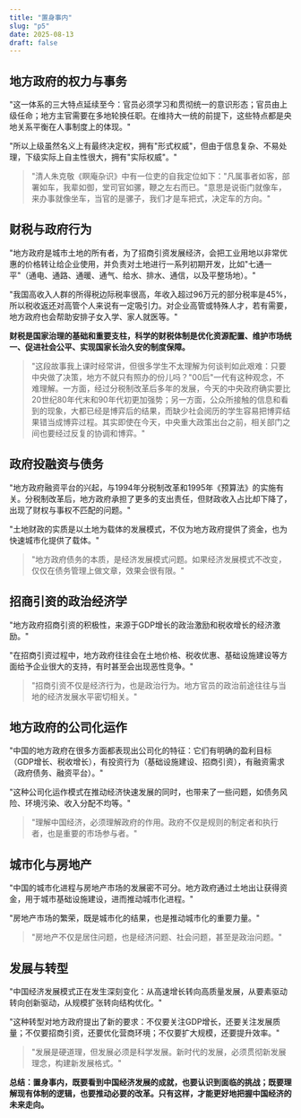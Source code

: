 ```yaml
---
title: "置身事内"
slug: "p5"
date: 2025-08-13
draft: false
---
```



## 地方政府的权力与事务

"这一体系的三大特点延续至今：官员必须学习和贯彻统一的意识形态；官员由上级任命；地方主官需要在多地轮换任职。在维持大一统的前提下，这些特点都是央地关系平衡在人事制度上的体现。"

"所以上级虽然名义上有最终决定权，拥有"形式权威"，但由于信息复杂、不易处理，下级实际上自主性很大，拥有"实际权威"。"

> "清人朱克敬《瞑庵杂识》中有一位吏的自我定位如下："凡属事者如客，部署如车，我辈如御，堂司官如骡，鞭之左右而已。"意思是说衙门就像车，来办事就像坐车，当官的是骡子，我们才是车把式，决定车的方向。"

## 财税与政府行为

"地方政府是城市土地的所有者，为了招商引资发展经济，会把工业用地以非常优惠的价格转让给企业使用，并负责对土地进行一系列初期开发，比如"七通一平"（通电、通路、通暖、通气、给水、排水、通信，以及平整场地）。"

"我国高收入人群的所得税边际税率很高，年收入超过96万元的部分税率是45%，所以税收返还对高管个人来说有一定吸引力。对企业高管或特殊人才，若有需要，地方政府也会帮助安排子女入学、家人就医等。"

**财税是国家治理的基础和重要支柱，科学的财税体制是优化资源配置、维护市场统一、促进社会公平、实现国家长治久安的制度保障。**

> "这段故事我上课时经常讲，但很多学生不太理解为何谈判如此艰难：只要中央做了决策，地方不就只有照办的份儿吗？"00后"一代有这种观念，不难理解。一方面，经过分税制改革后多年的发展，今天的中央政府确实要比20世纪80年代末和90年代初更加强势；另一方面，公众所接触的信息和看到的现象，大都已经是博弈后的结果，而缺少社会阅历的学生容易把博弈结果错当成博弈过程。其实即使在今天，中央重大政策出台之前，相关部门之间也要经过反复的协调和博弈。"

## 政府投融资与债务

"地方政府融资平台的兴起，与1994年分税制改革和1995年《预算法》的实施有关。分税制改革后，地方政府承担了更多的支出责任，但财政收入占比却下降了，出现了财权与事权不匹配的问题。"

"土地财政的实质是以土地为载体的发展模式，不仅为地方政府提供了资金，也为快速城市化提供了载体。"

> "地方政府债务的本质，是经济发展模式问题。如果经济发展模式不改变，仅仅在债务管理上做文章，效果会很有限。"

## 招商引资的政治经济学

"地方政府招商引资的积极性，来源于GDP增长的政治激励和税收增长的经济激励。"

"在招商引资过程中，地方政府往往会在土地价格、税收优惠、基础设施建设等方面给予企业很大的支持，有时甚至会出现恶性竞争。"

> "招商引资不仅是经济行为，也是政治行为。地方官员的政治前途往往与当地的经济发展水平密切相关。"

## 地方政府的公司化运作

"中国的地方政府在很多方面都表现出公司化的特征：它们有明确的盈利目标（GDP增长、税收增长），有投资行为（基础设施建设、招商引资），有融资需求（政府债务、融资平台）。"

"这种公司化运作模式在推动经济快速发展的同时，也带来了一些问题，如债务风险、环境污染、收入分配不均等。"

> "理解中国经济，必须理解政府的作用。政府不仅是规则的制定者和执行者，也是重要的市场参与者。"

## 城市化与房地产

"中国的城市化进程与房地产市场的发展密不可分。地方政府通过土地出让获得资金，用于城市基础设施建设，进而推动城市化进程。"

"房地产市场的繁荣，既是城市化的结果，也是推动城市化的重要力量。"

> "房地产不仅是居住问题，也是经济问题、社会问题，甚至是政治问题。"

## 发展与转型

"中国经济发展模式正在发生深刻变化：从高速增长转向高质量发展，从要素驱动转向创新驱动，从规模扩张转向结构优化。"

"这种转型对地方政府提出了新的要求：不仅要关注GDP增长，还要关注发展质量；不仅要招商引资，还要优化营商环境；不仅要扩大规模，还要提升效率。"

> "发展是硬道理，但发展必须是科学发展。新时代的发展，必须贯彻新发展理念，构建新发展格式。"

**总结：置身事内，既要看到中国经济发展的成就，也要认识到面临的挑战；既要理解现有体制的逻辑，也要推动必要的改革。只有这样，才能更好地把握中国经济的未来走向。**







